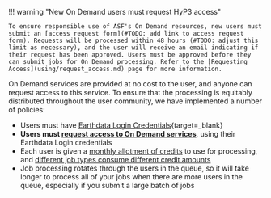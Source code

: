 !!! warning "New On Demand users must request HyP3 access"

    To ensure responsible use of ASF's On Demand resources, new users must submit an [access request form](#TODO: add link to access request form). Requests will be processed within 48 hours (#TODO: adjust this limit as necessary), and the user will receive an email indicating if their request has been approved. Users must be approved before they can submit jobs for On Demand processing. Refer to the [Requesting Access](using/request_access.md) page for more information.

On Demand services are provided at no cost to the user, and anyone can request access to this service. To ensure that the processing is equitably distributed throughout the user community, we have implemented a number of policies:

- Users must have [Earthdata Login Credentials](https://urs.earthdata.nasa.gov/ 'https://urs.earthdata.nasa.gov/' ){target=_blank}
- **Users must [request access to On Demand services](using/request_access.md)**, using their Earthdata Login credentials
- Each user is given a [monthly allotment of credits](using/credits.md) to use for processing, and [different job types consume different credit amounts](using/credits.md#credit-cost-table)
- Job processing rotates through the users in the queue, so it will take longer to process all of your jobs when there are more users in the queue, especially if you submit a large batch of jobs
